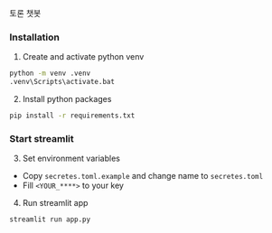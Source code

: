 토론 챗봇

### Installation
1. Create and activate python venv
```cmd
python -m venv .venv
.venv\Scripts\activate.bat
```
2. Install python packages
```cmd
pip install -r requirements.txt
```
### Start streamlit
3. Set environment variables
- Copy `secretes.toml.example` and change name to `secretes.toml`
- Fill `<YOUR_****>` to your key
4. Run streamlit app

```cmd
streamlit run app.py
```